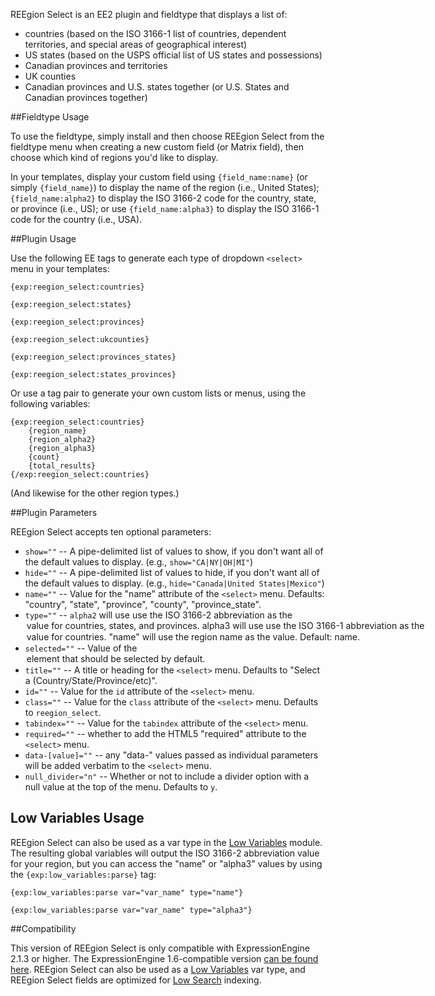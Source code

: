 REEgion Select is an EE2 plugin and fieldtype that displays a list of:

- countries (based on the ISO 3166-1 list of countries, dependent territories, and special areas of geographical interest)
- US states (based on the USPS official list of US states and possessions)
- Canadian provinces and territories
- UK counties
- Canadian provinces and U.S. states together (or U.S. States and Canadian provinces together)

##Fieldtype Usage

To use the fieldtype, simply install and then choose REEgion Select from the fieldtype menu when creating a new custom field (or Matrix field), then choose which kind of regions you'd like to display.

In your templates, display your custom field using `{field_name:name}` (or simply `{field_name}`) to display the name of the region (i.e., United States); `{field_name:alpha2}` to display the ISO 3166-2 code for the country, state, or province (i.e., US); or use `{field_name:alpha3}` to display the ISO 3166-1 code for the country (i.e., USA).

##Plugin Usage

Use the following EE tags to generate each type of dropdown `<select>` menu in your templates:

`{exp:reegion_select:countries}`

`{exp:reegion_select:states}`

`{exp:reegion_select:provinces}`

`{exp:reegion_select:ukcounties}`

`{exp:reegion_select:provinces_states}`

`{exp:reegion_select:states_provinces}`

Or use a tag pair to generate your own custom lists or menus, using the following variables:

	{exp:reegion_select:countries}
		{region_name}
		{region_alpha2}
		{region_alpha3}
		{count}
		{total_results}
	{/exp:reegion_select:countries}

(And likewise for the other region types.)

##Plugin Parameters

REEgion Select accepts ten optional parameters:

- `show=""` -- A pipe-delimited list of values to show, if you don't want all of the default values to display. (e.g., `show="CA|NY|OH|MI"`)
- `hide=""` -- A pipe-delimited list of values to hide, if you don't want all of the default values to display. (e.g., `hide="Canada|United States|Mexico"`)
- `name=""` -- Value for the "name" attribute of the `<select>` menu. Defaults: "country", "state", "province", "county", "province_state".
- `type=""` -- `alpha2` will use use the ISO 3166-2 abbreviation as the <option> value for countries, states, and provinces. `alpha3` will use use the ISO 3166-1 abbreviation as the <option> value for countries. "name" will use the region name as the value. Default: `name`.
- `selected=""` -- Value of the <option> element that should be selected by default.
- `title=""` -- A title or heading for the `<select>` menu. Defaults to "Select a (Country/State/Province/etc)".
- `id=""` -- Value for the `id` attribute of the `<select>` menu.
- `class=""` -- Value for the `class` attribute of the `<select>` menu. Defaults to `reegion_select`.
- `tabindex=""` -- Value for the `tabindex` attribute of the `<select>` menu.
- `required=""` -- whether to add the HTML5 "required" attribute to the `<select>` menu.
- `data-[value]=""` -- any "data-" values passed as individual parameters will be added verbatim to the `<select>` menu.
- `null_divider="n"` -- Whether or not to include a divider option with a null value at the top of the menu. Defaults to `y`.

## Low Variables Usage

REEgion Select can also be used as a var type in the [Low Variables](http://devot-ee.com/add-ons/low-variables/) module. The resulting global variables will output the ISO 3166-2 abbreviation value for your region, but you can access the "name" or "alpha3" values by using the `{exp:low_variables:parse}` tag:

`{exp:low_variables:parse var="var_name" type="name"}`

`{exp:low_variables:parse var="var_name" type="alpha3"}`
   
##Compatibility

This version of REEgion Select is only compatible with ExpressionEngine 2.1.3 or higher. The ExpressionEngine 1.6-compatible version [can be found here](http://github.com/amphibian/pi.reegion_select.ee_addon). REEgion Select can also be used as a [Low Variables](http://devot-ee.com/add-ons/low-variables/) var type, and REEgion Select fields are optimized for [Low Search](http://devot-ee.com/add-ons/low-search/) indexing.